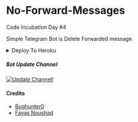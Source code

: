 # No-Forward-Messages
Code Incubation Day #4 

Simple Telegram Bot is Delete Forwarded message


<details><summary>Deploy To Heroku</summary>
<p>
<br>
<a href="https://heroku.com/deploy?template=https://github.com/bughunter0/No-Forward-Messages/tree/main">
  <img src="https://www.herokucdn.com/deploy/button.svg" alt="Deploy">
</a>
</p>
</details>

##### Bot Update Channel
[![Update Channel!](https://badgen.net/badge/🔊%20Update%20/Channel/Black)](https://t.me/BugHunterBots)

#### Credits
* [Bughunter0](https://github.com/bughunter0)
* [Fayas Noushad](https://github.com/FayasNoushad)
